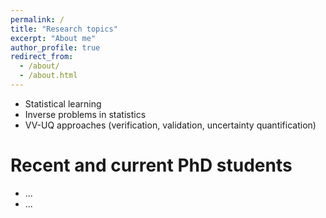 ```yaml
---
permalink: /
title: "Research topics"
excerpt: "About me"
author_profile: true
redirect_from: 
  - /about/
  - /about.html
---
```

* Statistical learning
* Inverse problems in statistics
* VV-UQ approaches (verification, validation, uncertainty quantification)

Recent and current PhD students
======
* ...
* ...